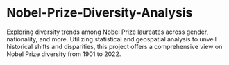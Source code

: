# Nobel-Prize-Diversity-Analysis
Exploring diversity trends among Nobel Prize laureates across gender, nationality, and more. Utilizing statistical and geospatial analysis to unveil historical shifts and disparities, this project offers a comprehensive view on Nobel Prize diversity from 1901 to 2022.
